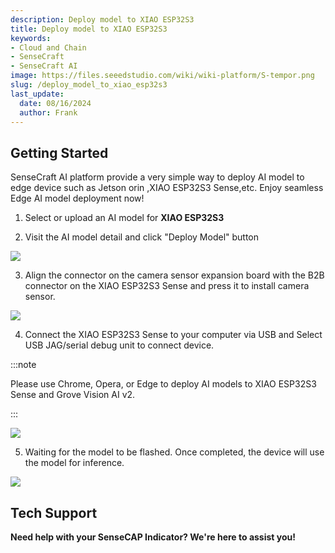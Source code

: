 ```yaml
---
description: Deploy model to XIAO ESP32S3
title: Deploy model to XIAO ESP32S3
keywords:
- Cloud and Chain
- SenseCraft
- SenseCraft AI
image: https://files.seeedstudio.com/wiki/wiki-platform/S-tempor.png        
slug: /deploy_model_to_xiao_esp32s3
last_update:
  date: 08/16/2024
  author: Frank
---
```


## Getting Started

SenseCraft AI platform provide a very simple way to deploy AI model to edge device such as Jetson orin ,XIAO ESP32S3 Sense,etc. Enjoy seamless Edge AI model deployment now!

1. Select or upload an AI model for **XIAO ESP32S3**

2. Visit the AI model detail and click "Deploy Model" button

![](https://files.seeedstudio.com/wiki/SenseCraft_AI/img/image40.png)

3. Align the connector on the camera sensor expansion board with the B2B connector on the XIAO ESP32S3 Sense and press it to install camera sensor.

![](https://files.seeedstudio.com/wiki/SenseCraft_AI/img/image41.png)

4. Connect the XIAO ESP32S3 Sense to your computer via USB and  Select USB JAG/serial debug unit to connect device.

:::note

Please use Chrome, Opera, or Edge to deploy AI models to XIAO ESP32S3 Sense and Grove Vision AI v2.

:::

![](https://files.seeedstudio.com/wiki/SenseCraft_AI/img/image42.png)

5. Waiting for the model to be flashed. Once completed, the device will use the model for inference.

![](https://files.seeedstudio.com/wiki/SenseCraft_AI/img/image43.png)





## **Tech Support**

**Need help with your SenseCAP Indicator? We're here to assist you!**

<div class="button_tech_support_container">
<a href="https://discord.com/invite/QqMgVwHT3X" class="button_tech_support_sensecap"></a>
<a href="https://support.sensecapmx.com/portal/en/home" class="button_tech_support_sensecap3"></a>
</div>

<div class="button_tech_support_container">
<a href="mailto:support@sensecapmx.com" class="button_tech_support_sensecap2"></a>
<a href="https://github.com/Seeed-Studio/wiki-documents/discussions/69" class="button_discussion"></a>
</div>
